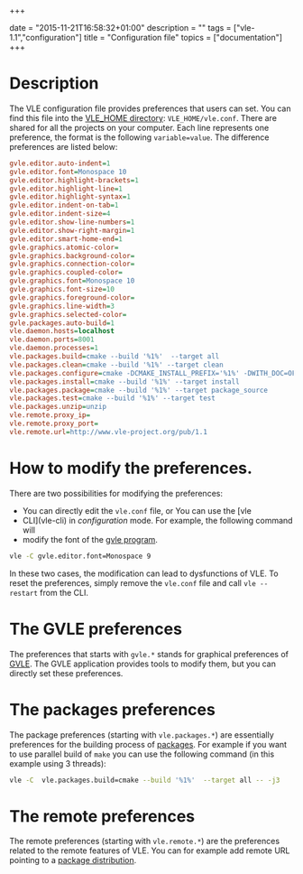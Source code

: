 +++

date = "2015-11-21T16:58:32+01:00"
description = ""
tags = ["vle-1.1","configuration"]
title = "Configuration file"
topics = ["documentation"]
+++

# Description

The VLE configuration file provides preferences that users can set. You can find
this file into the [VLE_HOME directory](vle-home): `VLE_HOME/vle.conf`. There
are shared for all the projects on your computer. Each line represents one
preference, the format is the following `variable=value`. The difference
preferences are listed below:

```ini
gvle.editor.auto-indent=1
gvle.editor.font=Monospace 10
gvle.editor.highlight-brackets=1
gvle.editor.highlight-line=1
gvle.editor.highlight-syntax=1
gvle.editor.indent-on-tab=1
gvle.editor.indent-size=4
gvle.editor.show-line-numbers=1
gvle.editor.show-right-margin=1
gvle.editor.smart-home-end=1
gvle.graphics.atomic-color=
gvle.graphics.background-color=
gvle.graphics.connection-color=
gvle.graphics.coupled-color=
gvle.graphics.font=Monospace 10
gvle.graphics.font-size=10
gvle.graphics.foreground-color=
gvle.graphics.line-width=3
gvle.graphics.selected-color=
gvle.packages.auto-build=1
vle.daemon.hosts=localhost
vle.daemon.ports=8001
vle.daemon.processes=1
vle.packages.build=cmake --build '%1%'  --target all
vle.packages.clean=cmake --build '%1%' --target clean
vle.packages.configure=cmake -DCMAKE_INSTALL_PREFIX='%1%' -DWITH_DOC=OFF -DWITH_TEST=ON -DWITH_WARNINGS=ON -DCMAKE_BUILD_TYPE=RelWithDebInfo ..
vle.packages.install=cmake --build '%1%' --target install
vle.packages.package=cmake --build '%1%' --target package_source
vle.packages.test=cmake --build '%1%' --target test
vle.packages.unzip=unzip
vle.remote.proxy_ip=
vle.remote.proxy_port=
vle.remote.url=http://www.vle-project.org/pub/1.1
```

# How to modify the preferences.

There are two possibilities for modifying the preferences:

* You can directly edit the `vle.conf` file, or You can use the [vle
* CLI](vle-cli) in _configuration_ mode. For example, the following command will
* modify the font of the [gvle program](gvle).

```bash
vle -C gvle.editor.font=Monospace 9
```

In these two cases, the modification can lead to dysfunctions of VLE. To reset
the preferences, simply remove the `vle.conf` file and call `vle --restart` from
the CLI.

# The GVLE preferences

The preferences that starts with `gvle.*` stands for graphical preferences of
[GVLE](gvle). The GVLE application provides tools to modify them, but you can
directly set these preferences.

# The packages preferences

The package preferences (starting with `vle.packages.*`) are essentially
preferences for the building process of [packages](packages). For example if you
want to use parallel build of `make` you can use the following command (in this
example using 3 threads):

```bash
vle -C  vle.packages.build=cmake --build '%1%'  --target all -- -j3
```

# The remote preferences

The remote preferences (starting with `vle.remote.*`) are the preferences
related to the remote features of VLE. You can for example add remote URL
pointing to a [package distribution](distributions).
